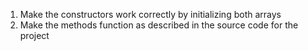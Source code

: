 1. Make the constructors work correctly by initializing both arrays
2. Make the methods function as described in the source code for the project
